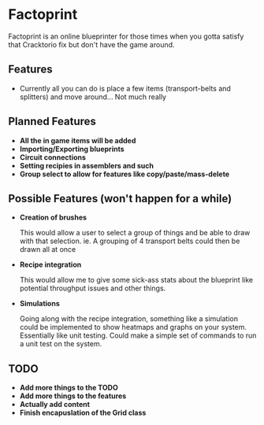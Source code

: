 # Factoprint

Factoprint is an online blueprinter for those times when you gotta satisfy that Cracktorio fix but don't have the game around.

## Features
* Currently all you can do is place a few items (transport-belts and splitters) and move around... Not much really

## Planned Features

* **All the in game items will be added**
* **Importing/Exporting blueprints**
* **Circuit connections**
* **Setting recipies in assemblers and such**
* **Group select to allow for features like copy/paste/mass-delete**

## Possible Features (won't happen for a while)

* **Creation of brushes**

   This would allow a user to select a group of things and be able to draw with that selection. ie. A grouping of 4 transport belts could then be drawn all at once

* **Recipe integration**

   This would allow me to give some sick-ass stats about the blueprint like potential throughput issues and other things.

* **Simulations**

   Going along with the recipe integration, something like a simulation could be implemented to show heatmaps and graphs on your system. Essentially like unit testing. Could make a simple set of commands to run a unit test on the system. 
   
## TODO

* **Add more things to the TODO**
* **Add more things to the features**
* **Actually add content**
* **Finish encapuslation of the Grid class**
